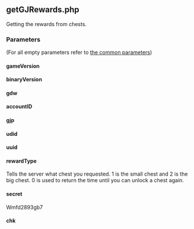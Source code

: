 ## getGJRewards.php
Getting the rewards from chests.
### Parameters
(For all empty parameters refer to [the common parameters](https://github.com/SMJSGaming/GDDocs/blob/master/endpoints/common_parameters.md))
#### gameVersion
#### binaryVersion
#### gdw
#### accountID
#### gjp
#### udid
#### uuid
#### rewardType
Tells the server what chest you requested. 1 is the small chest and 2 is the big chest. 0 is used to return the time until you can unlock a chest again.
#### secret
Wmfd2893gb7
#### chk
